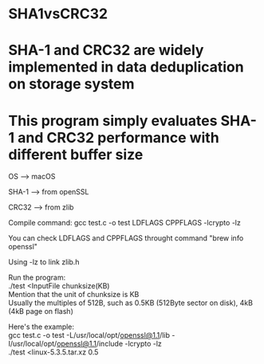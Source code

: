 # SHA1vsCRC32
# SHA-1 and CRC32 are widely implemented in data deduplication on storage system  
# This program simply evaluates SHA-1 and CRC32 performance with different buffer size  

OS --> macOS  

SHA-1 --> from openSSL  

CRC32 --> from zlib  


Compile command: 
gcc test.c -o test LDFLAGS CPPFLAGS -lcrypto -lz  

You can check LDFLAGS and CPPFLAGS throught command "brew info openssl"  

Using -lz to link zlib.h  

Run the program:  
./test <InputFile chunksize(KB)  
Mention that the unit of chunksize is KB  
Usually the multiples of 512B, such as 0.5KB (512Byte sector on disk), 4kB (4kB page on flash)  


Here's the example:  
gcc test.c -o test -L/usr/local/opt/openssl@1.1/lib -I/usr/local/opt/openssl@1.1/include -lcrypto -lz  
./test <linux-5.3.5.tar.xz 0.5
